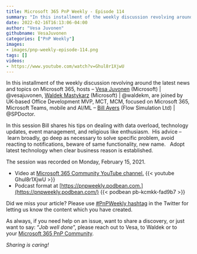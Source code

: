 ```yaml
---
title: Microsoft 365 PnP Weekly - Episode 114
summary: "In this installment of the weekly discussion revolving around the latest news and topics on Microsoft 365, hosts – Vesa Juvonen (Microsoft), Waldek Mastykarz (Microsoft), are joined by UK-based Office Development MVP, MCT, MCM, focused on Microsoft 365, Microsoft Teams, mobile and AI/ML – Bill Ayers (Flow Simulation Ltd)"
date: 2022-02-16T16:13:06-04:00
author: "Vesa Juvonen"
githubname: VesaJuvonen
categories: ["PnP Weekly"]
images:
- images/pnp-weekly-episode-114.png
tags: []
videos:
- https://www.youtube.com/watch?v=Ghul8r1XjwU
---
```


In this installment of the weekly discussion revolving around the latest news and topics on Microsoft 365, hosts – [Vesa Juvonen](https://twitter.com/vesajuvonen) (Microsoft) | @vesajuvonen, [Waldek Mastykarz](https://twitter.com/waldekm) (Microsoft) | @waldekm, are joined by UK-based Office Development MVP, MCT, MCM, focused on Microsoft 365, Microsoft Teams, mobile and AI/ML – [Bill Ayers](https://twitter.com/SPDoctor) (Flow Simulation Ltd) | @SPDoctor.   

In this session Bill shares his tips on dealing with data overload, technology updates, event management, and religious like enthusiasm.  His advice – learn broadly, go deep as necessary to solve specific problem, avoid reacting to notifications, beware of same functionality, new name.   Adopt latest technology when clear business reason is established. 

The session was recorded on Monday, February 15, 2021.

*   Video at [Microsoft 365 Community YouTube channel.](https://aka.ms/m365pnp-videos)
    {{< youtube Ghul8r1XjwU >}}
*   Podcast format at [https://pnpweekly.podbean.com.](https://pnpweekly.podbean.com/) 
    {{< podbean pb-kcmkk-fad9b7 >}}

Did we miss your article? Please use [#PnPWeekly hashtag](https://twitter.com/search?q=%23pnpweekly) in the Twitter for letting us know the content which you have created. 

As always, if you need help on an issue, want to share a discovery, or just want to say: “_Job well done_”, please reach out to Vesa, to Waldek or to your [Microsoft 365 PnP Community](https://aka.ms/m365pnp).

_Sharing is caring!_
